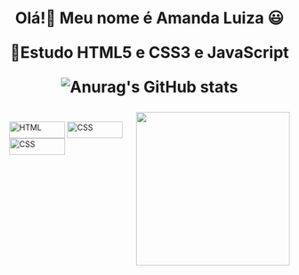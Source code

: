 <div>
  <h1 align="center">Olá!👋 Meu nome é  Amanda Luiza 😃️
  <p align="center"> 🌱Estudo HTML5 e CSS3 e JavaScript
   <br>
 
![Anurag's GitHub stats](https://github-readme-stats.vercel.app/api?username=AmandaLuizaFreitas&show_icons=true&theme=dracula)
  
  
</div>
<img align="right" width="276" src="https://media0.giphy.com/media/SXxI9NlwvYiY3bRsck/giphy.gif?cid=ecf05e47yiz97uakrpyqctmt33ozckgwgwqbrksxsolg5bpl&rid=giphy.gif&ct=g" />
<br>

</div>
 


 

  
 
  
  
 <img align="center" alt="HTML" height="30" width="100" src="https://img.shields.io/badge/HTML5-E34F26?style=for-the-badge&logo=html5&logoColor=white">
 <img align="center" alt="CSS" height="30" width="100" src="https://img.shields.io/badge/CSS3-1572B6?style=for-the-badge&logo=css3&logoColor=white">
 <img align="center" alt="CSS" height="30" width="100" src="https://img.shields.io/badge/JavaScript-F7DF1E?style=for-the-badge&logo=javascript&logoColor=black">

   
</div>
  
  
 
 

 </div>
 

